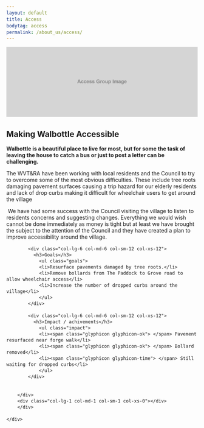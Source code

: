 ```yaml
---
layout: default
title: Access
bodytag: access
permalink: /about_us/access/
---
```

<div class="container-fluid">
	<div class="row">
		<div class="mastImg">
			<img src="/assets/images/access-img.jpg" class="img-responsive" alt="Walbottle Village gardening group"/>
		</div>
	</div>
</div>

<div class="container-fluid groups">
	<div class="row">
		<div class="col-lg-1 col-md-1 col-sm-1 col-xs-0"></div>
		<div class="mainPanel col-lg-10 col-md-10 col-sm-10 col-xs-12">
			<div class="col-lg-12 col-md-12 col-sm-12 col-xs-12">
			  <h2>Making Walbottle Accessible</h2>
			  <p><strong>Walbottle is a beautiful place to live for most, but for some the task of leaving the house to catch a bus or just to post a letter can be challenging.</strong></p>
			  <p>The WVT&amp;RA have been working with local residents and the Council to try to overcome some of the most obvious difficulties.  These include tree roots damaging pavement surfaces causing a trip hazard for our elderly residents and lack of drop curbs making it difficult for wheelchair users to get around the village</p>
			  <p>&nbsp;We have had some success with the Council visiting the village to listen to residents concerns and suggesting changes.  Everything we would wish cannot be done immediately as money is tight but at least we have brought the subject to the attention of the Council and they have created a plan to improve accessibility around the village.</p>
			</div>
			
			<div class="col-lg-6 col-md-6 col-sm-12 col-xs-12">
			  <h3>Goals</h3>
				<ul class="goals">
				<li>Resurface pavements damaged by tree roots.</li>
				<li>Remove bollards from The Paddock to Grove road to allow wheelchair access</li>
				<li>Increase the number of dropped curbs around the village</li>
				</ul>
			</div>
			
			<div class="col-lg-6 col-md-6 col-sm-12 col-xs-12">
			  <h3>Impact / achivements</h3>
				<ul class="impact">
				<li><span class="glyphicon glyphicon-ok"> </span> Pavement resurfaced near forge walk</li>
				<li><span class="glyphicon glyphicon-ok"> </span> Bollard removed</li>
				<li><span class="glyphicon glyphicon-time"> </span> Still waiting for dropped curbs</li>
				</ul>
			</div>
			

		</div>
		<div class="col-lg-1 col-md-1 col-sm-1 col-xs-0"></div>
		</div>
	
	</div>